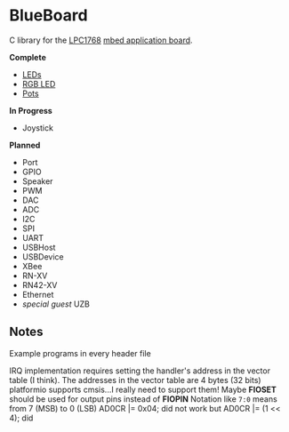 # BlueBoard

C library for the [LPC1768](https://developer.mbed.org/platforms/mbed-LPC1768/) [mbed application board](https://developer.mbed.org/cookbook/mbed-application-board).

__Complete__
* [LEDs](https://github.com/benjaminjnoack/blueboard/tree/master/lib/leds)
* [RGB LED](https://github.com/benjaminjnoack/blueboard/tree/master/lib/rgb)
* [Pots](https://github.com/benjaminjnoack/blueboard/tree/master/lib/pots)

__In Progress__
* Joystick

__Planned__
* Port
* GPIO
* Speaker
* PWM
* DAC
* ADC
* I2C
* SPI
* UART
* USBHost
* USBDevice
* XBee
* RN-XV
* RN42-XV
* Ethernet
* *special guest* UZB

## Notes

Example programs in every header file

IRQ implementation requires setting the handler's address in the vector table (I think).
The addresses in the vector table are 4 bytes (32 bits)
platformio supports cmsis...I really need to support them!
Maybe __FIOSET__ should be used for output pins instead of __FIOPIN__
Notation like `7:0` means from 7 (MSB) to 0 (LSB)
AD0CR |= 0x04; did not work but AD0CR |= (1 << 4); did
